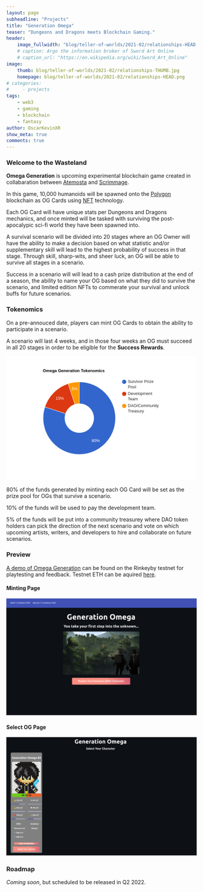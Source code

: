 ```yaml
---
layout: page
subheadline: "Projects"
title: "Generation Omega"
teaser: "Dungeons and Dragons meets Blockchain Gaming."
header:
    image_fullwidth: "blog/teller-of-worlds/2021-02/relationships-HEAD.png"
    # caption: Argo the information broker of Sword Art Online
    # caption_url: "https://en.wikipedia.org/wiki/Sword_Art_Online"
image:
    thumb: blog/teller-of-worlds/2021-02/relationships-THUMB.jpg
    homepage: blog/teller-of-worlds/2021-02/relationships-HEAD.png
# categories:
#     - projects
tags:
    - web3
    - gaming
    - blockchain
    - fantasy
author: OscarKevinXR
show_meta: true
comments: true
---
```


### Welcome to the Wasteland
**Omega Generation** is upcoming experimental blockchain game created in collabaration between [Atemosta][1] and [Scrimmage][2]. 

In this game, 10,000 humanoids will be spawned onto the [Polygon][3] blockchain as OG Cards using [NFT][4] technology. 

Each OG Card will have unique stats per Dungeons and Dragons mechanics, and once minted will be tasked with surviving the post-apocalypic sci-fi world they have been spawned into. 

A survival scenario will be divided into 20 stages where an OG Owner will have the ability to make a decision based on what statistic and/or supplementary skill will lead to the highest probability of success in that stage. Through skill, sharp-wits, and sheer luck, an OG will be able to survive all stages in a scenario. 

Success in a scenario will will lead to a cash prize distribution at the end of a season, the ability to name your OG based on what they did to survive the scenario, and limited edition NFTs to commerate your survival and unlock buffs for future scenarios. 

### Tokenomics
On a pre-annouced date, players can mint OG Cards to obtain the ability to participate in a scenario. 

A scenario will last 4 weeks, and in those four weeks an OG must succeed in all 20 stages in order to be eligible for the **Success Rewards**.

![Tokenomics Pie Chart Distribution](/images/projects/generation-omega/og-tokenomics-pie-chart.png)


80% of the funds generated by minting each OG Card will be set as the prize pool for OGs that survive a scenario. 

10% of the funds will be used to pay the development team.

5% of the funds will be put into a community treasurey where DAO token holders can pick the direction of the next scenario and vote on which upcoming artists, writers, and developers to hire and collaborate on future scenarios.

### Preview
[A demo of Omega Generation][5] can be found on the Rinkeyby testnet for playtesting and feedback. Testnet ETH can be aquired [here][6]. 

#### Minting Page
![Minting Page Screenshot](/images/projects/generation-omega/mint.png)

#### Select OG Page
![Selecting OG Screenshot](/images/projects/generation-omega/select.png)



### Roadmap
*Coming soon*, but scheduled to be released in Q2 2022.



[1]: {{site.url}}{{site.baseurl}}/
[2]: https://scrimmage.us/
[3]: https://polygon.technology/
[4]: https://www.merriam-webster.com/dictionary/NFT
[5]: https://generation-omega-client.vercel.app/
[6]: https://faucets.chain.link/rinkeby